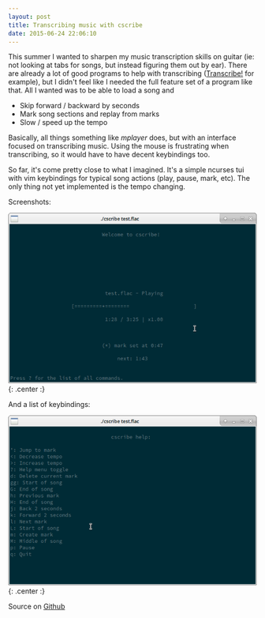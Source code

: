 ```yaml
---
layout: post
title: Transcribing music with cscribe
date: 2015-06-24 22:06:10
---
```


This summer I wanted to sharpen my music transcription skills on guitar (ie: not
looking at tabs for songs, but instead figuring them out by ear). There are
already a lot of good programs to help with transcribing
([Transcribe!](http://www.seventhstring.com/xscribe/overview.html) for example),
but I didn't feel like I needed the full feature set of a program like that. All
I wanted was to be able to load a song and

- Skip forward / backward by seconds
- Mark song sections and replay from marks
- Slow / speed up the tempo

Basically, all things something like *mplayer* does, but with an interface
focused on transcribing music. Using the mouse is frustrating when transcribing,
so it would have to have decent keybindings too.

So far, it's come pretty close to what I imagined. It's a simple ncurses tui
with vim keybindings for typical song actions (play, pause, mark, etc). The only
thing not yet implemented is the tempo changing.

Screenshots:

![cscribe main screen](/assets/cscribe/cscribe_main.png){: .center :}

And a list of keybindings:

![cscribe help screen](/assets/cscribe/cscribe_help.png){: .center :}

Source on [Github](https://github.com/CLaverdiere/cscribe)
